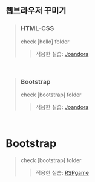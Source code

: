 ## 웹브라우저 꾸미기
> ### HTML-CSS 
> check [hello] folder <br>
>>적용한 실습:  [Joandora](https://github.com/praybe/Project1_Joandora.git) 
<br/>

> ### Bootstrap
> check [bootstrap] folder<br>
>>적용한 실습:  [Joandora](https://github.com/praybe/Project1_Joandora.git) 
<br/>

# Bootstrap
>check [bootstrap] folder<br> 
>>적용한 실습: [RSPgame](https://github.com/praybe/Project2_RSPgame.git)
<br/>
